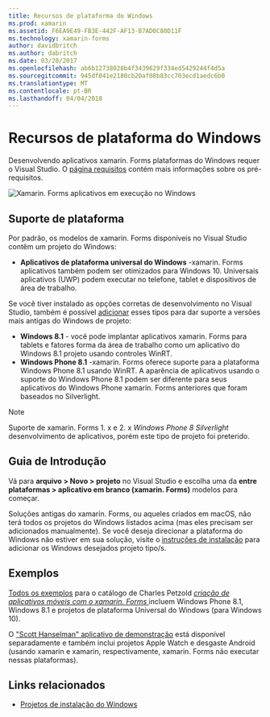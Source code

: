 ```yaml
---
title: Recursos de plataforma do Windows
ms.prod: xamarin
ms.assetid: F6EA9E49-FB3E-442F-AF13-B7AD0C80D11F
ms.technology: xamarin-forms
author: davidbritch
ms.author: dabritch
ms.date: 03/20/2017
ms.openlocfilehash: ab6b12738028b4f3439629f334ed5429244f4d5a
ms.sourcegitcommit: 945df041e2180cb20af08b83cc703ecd1aedc6b0
ms.translationtype: MT
ms.contentlocale: pt-BR
ms.lasthandoff: 04/04/2018
---
```

# <a name="windows-platform-features"></a>Recursos de plataforma do Windows

Desenvolvendo aplicativos xamarin. Forms plataformas do Windows requer o Visual Studio. O [página requisitos](~/xamarin-forms/get-started/installation.md) contém mais informações sobre os pré-requisitos.

![](images/allhanselman.png "Xamarin. Forms aplicativos em execução no Windows")

## <a name="platform-support"></a>Suporte de plataforma

Por padrão, os modelos de xamarin. Forms disponíveis no Visual Studio contêm um projeto do Windows:

* **Aplicativos de plataforma universal do Windows** -xamarin. Forms aplicativos também podem ser otimizados para Windows 10. Universais aplicativos (UWP) podem executar no telefone, tablet e dispositivos de área de trabalho.

Se você tiver instalado as opções corretas de desenvolvimento no Visual Studio, também é possível [adicionar](installation/index.md) esses tipos para dar suporte a versões mais antigas do Windows de projeto:

* **Windows 8.1** - você pode implantar aplicativos xamarin. Forms para tablets e fatores forma da área de trabalho como um aplicativo do Windows 8.1 projeto usando controles WinRT.
* **Windows Phone 8.1** -xamarin. Forms oferece suporte para a plataforma Windows Phone 8.1 usando WinRT. A aparência de aplicativos usando o suporte do Windows Phone 8.1 podem ser diferente para seus aplicativos do Windows Phone xamarin. Forms anteriores que foram baseados no Silverlight.


> [!NOTE]
> Suporte de xamarin. Forms 1. x e 2. x _Windows Phone 8 Silverlight_ desenvolvimento de aplicativos, porém este tipo de projeto foi preterido.


## <a name="getting-started"></a>Guia de Introdução

Vá para **arquivo > Novo > projeto** no Visual Studio e escolha uma da **entre plataformas > aplicativo em branco (xamarin. Forms)** modelos para começar.

Soluções antigas do xamarin. Forms, ou aqueles criados em macOS, não terá todos os projetos do Windows listados acima (mas eles precisam ser adicionados manualmente).
Se você deseja direcionar a plataforma do Windows não estiver em sua solução, visite o [instruções de instalação](installation/index.md) para adicionar os Windows desejados projeto tipo/s.


## <a name="samples"></a>Exemplos

[Todos os exemplos](https://github.com/xamarin/xamarin-forms-book-preview-2) para o catálogo de Charles Petzold [ *criação de aplicativos móveis com o xamarin. Forms* ](~/xamarin-forms/creating-mobile-apps-xamarin-forms/index.md) incluem Windows Phone 8.1, Windows 8.1 e projetos de plataforma Universal do Windows (para Windows 10).

O ["Scott Hanselman" aplicativo de demonstração](https://github.com/jamesmontemagno/Hanselman.Forms) está disponível separadamente e também inclui projetos Apple Watch e desgaste Android (usando xamarin e xamarin, respectivamente, xamarin. Forms não executar nessas plataformas).


## <a name="related-links"></a>Links relacionados

- [Projetos de instalação do Windows](~/xamarin-forms/platform/windows/installation/index.md)
